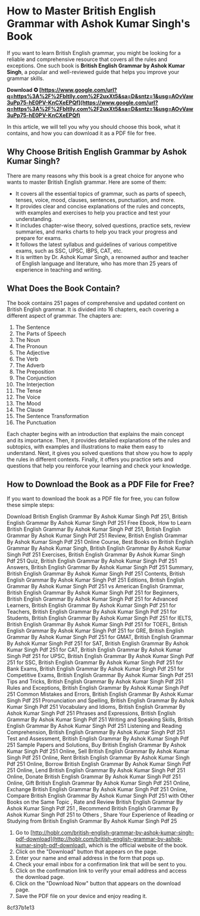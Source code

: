 # How to Master British English Grammar with Ashok Kumar Singh's Book
 
If you want to learn British English grammar, you might be looking for a reliable and comprehensive resource that covers all the rules and exceptions. One such book is **British English Grammar by Ashok Kumar Singh**, a popular and well-reviewed guide that helps you improve your grammar skills.
 
**Download ✪ [https://www.google.com/url?q=https%3A%2F%2Fbltlly.com%2F2uxXt5&sa=D&sntz=1&usg=AOvVaw3uPp75-hE0PV-KnCXeEPQf](https://www.google.com/url?q=https%3A%2F%2Fbltlly.com%2F2uxXt5&sa=D&sntz=1&usg=AOvVaw3uPp75-hE0PV-KnCXeEPQf)**


 
In this article, we will tell you why you should choose this book, what it contains, and how you can download it as a PDF file for free.
 
## Why Choose British English Grammar by Ashok Kumar Singh?
 
There are many reasons why this book is a great choice for anyone who wants to master British English grammar. Here are some of them:
 
- It covers all the essential topics of grammar, such as parts of speech, tenses, voice, mood, clauses, sentences, punctuation, and more.
- It provides clear and concise explanations of the rules and concepts, with examples and exercises to help you practice and test your understanding.
- It includes chapter-wise theory, solved questions, practice sets, review summaries, and marks charts to help you track your progress and prepare for exams.
- It follows the latest syllabus and guidelines of various competitive exams, such as SSC, UPSC, IBPS, CAT, etc.
- It is written by Dr. Ashok Kumar Singh, a renowned author and teacher of English language and literature, who has more than 25 years of experience in teaching and writing.

## What Does the Book Contain?
 
The book contains 251 pages of comprehensive and updated content on British English grammar. It is divided into 16 chapters, each covering a different aspect of grammar. The chapters are:

1. The Sentence
2. The Parts of Speech
3. The Noun
4. The Pronoun
5. The Adjective
6. The Verb
7. The Adverb
8. The Preposition
9. The Conjunction
10. The Interjection
11. The Tense
12. The Voice
13. The Mood
14. The Clause
15. The Sentence Transformation
16. The Punctuation

Each chapter begins with an introduction that explains the main concept and its importance. Then, it provides detailed explanations of the rules and subtopics, with examples and illustrations to make them easy to understand. Next, it gives you solved questions that show you how to apply the rules in different contexts. Finally, it offers you practice sets and questions that help you reinforce your learning and check your knowledge.
 
## How to Download the Book as a PDF File for Free?
 
If you want to download the book as a PDF file for free, you can follow these simple steps:
 
Download British English Grammar By Ashok Kumar Singh Pdf 251,  British English Grammar By Ashok Kumar Singh Pdf 251 Free Ebook,  How to Learn British English Grammar By Ashok Kumar Singh Pdf 251,  British English Grammar By Ashok Kumar Singh Pdf 251 Review,  British English Grammar By Ashok Kumar Singh Pdf 251 Online Course,  Best Books on British English Grammar By Ashok Kumar Singh,  British English Grammar By Ashok Kumar Singh Pdf 251 Exercises,  British English Grammar By Ashok Kumar Singh Pdf 251 Quiz,  British English Grammar By Ashok Kumar Singh Pdf 251 Answers,  British English Grammar By Ashok Kumar Singh Pdf 251 Summary,  British English Grammar By Ashok Kumar Singh Pdf 251 Contents,  British English Grammar By Ashok Kumar Singh Pdf 251 Editions,  British English Grammar By Ashok Kumar Singh Pdf 251 vs American English Grammar,  British English Grammar By Ashok Kumar Singh Pdf 251 for Beginners,  British English Grammar By Ashok Kumar Singh Pdf 251 for Advanced Learners,  British English Grammar By Ashok Kumar Singh Pdf 251 for Teachers,  British English Grammar By Ashok Kumar Singh Pdf 251 for Students,  British English Grammar By Ashok Kumar Singh Pdf 251 for IELTS,  British English Grammar By Ashok Kumar Singh Pdf 251 for TOEFL,  British English Grammar By Ashok Kumar Singh Pdf 251 for GRE,  British English Grammar By Ashok Kumar Singh Pdf 251 for GMAT,  British English Grammar By Ashok Kumar Singh Pdf 251 for SAT,  British English Grammar By Ashok Kumar Singh Pdf 251 for CAT,  British English Grammar By Ashok Kumar Singh Pdf 251 for UPSC,  British English Grammar By Ashok Kumar Singh Pdf 251 for SSC,  British English Grammar By Ashok Kumar Singh Pdf 251 for Bank Exams,  British English Grammar By Ashok Kumar Singh Pdf 251 for Competitive Exams,  British English Grammar By Ashok Kumar Singh Pdf 251 Tips and Tricks,  British English Grammar By Ashok Kumar Singh Pdf 251 Rules and Exceptions,  British English Grammar By Ashok Kumar Singh Pdf 251 Common Mistakes and Errors,  British English Grammar By Ashok Kumar Singh Pdf 251 Pronunciation and Spelling,  British English Grammar By Ashok Kumar Singh Pdf 251 Vocabulary and Idioms,  British English Grammar By Ashok Kumar Singh Pdf 251 Phrases and Expressions,  British English Grammar By Ashok Kumar Singh Pdf 251 Writing and Speaking Skills,  British English Grammar By Ashok Kumar Singh Pdf 251 Listening and Reading Comprehension,  British English Grammar By Ashok Kumar Singh Pdf 251 Test and Assessment,  British English Grammar By Ashok Kumar Singh Pdf 251 Sample Papers and Solutions,  Buy British English Grammar By Ashok Kumar Singh Pdf 251 Online,  Sell British English Grammar By Ashok Kumar Singh Pdf 251 Online,  Rent British English Grammar By Ashok Kumar Singh Pdf 251 Online,  Borrow British English Grammar By Ashok Kumar Singh Pdf 251 Online,  Lend British English Grammar By Ashok Kumar Singh Pdf 251 Online,  Donate British English Grammar By Ashok Kumar Singh Pdf 251 Online,  Gift British English Grammar By Ashok Kumar Singh Pdf 251 Online,  Exchange British English Grammar By Ashok Kumar Singh Pdf 251 Online,  Compare British English Grammar By Ashok Kumar Singh Pdf 251 with Other Books on the Same Topic ,  Rate and Review British English Grammar By Ashok Kumar Singh Pdf 251 ,  Recommend British English Grammar By Ashok Kumar Singh Pdf 251 to Others ,  Share Your Experience of Reading or Studying from British English Grammar By Ashok Kumar Singh Pdf 25

1. Go to [http://hoblr.com/british-english-grammar-by-ashok-kumar-singh-pdf-download](http://hoblr.com/british-english-grammar-by-ashok-kumar-singh-pdf-download), which is the official website of the book.
2. Click on the "Download" button that appears on the page.
3. Enter your name and email address in the form that pops up.
4. Check your email inbox for a confirmation link that will be sent to you.
5. Click on the confirmation link to verify your email address and access the download page.
6. Click on the "Download Now" button that appears on the download page.
7. Save the PDF file on your device and enjoy reading it.

 8cf37b1e13
 
